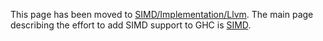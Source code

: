 
This page has been moved to [SIMD/Implementation/Llvm](simd/implementation/llvm). The main page describing the effort to add SIMD support to GHC is [SIMD](simd).
